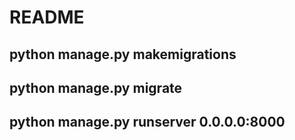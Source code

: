 # README

## python manage.py makemigrations

## python manage.py migrate

## python manage.py runserver 0.0.0.0:8000



